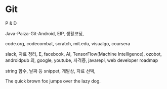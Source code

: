 # Git
P & D

Java-Paiza-Git-Android, EIP, 생활코딩,

code.org, codecombat, scratch, mit.edu, visualgo, coursera

slack, 자료 정리, E, facebook, AI, TensorFlow(Machine Intelligence), ozobot, androidpub 외, google, youtube, 자격증, javarepl,
web developer roadmap

string 함수, 날짜 등 snippet, 개발상, 자료 선택,

The quick brown fox jumps over the lazy dog.

